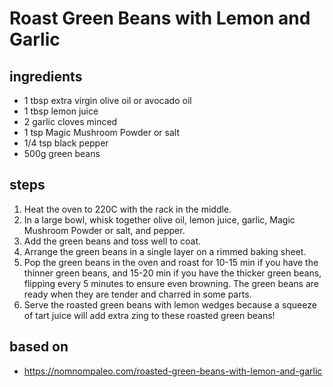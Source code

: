 # Roast Green Beans with Lemon and Garlic

## ingredients

- 1 tbsp extra virgin olive oil or avocado oil
- 1 tbsp lemon juice
- 2 garlic cloves minced
- 1 tsp Magic Mushroom Powder or salt
- 1/4 tsp black pepper
- 500g green beans

## steps

1. Heat the oven to 220C with the rack in the middle.
2. In a large bowl, whisk together olive oil, lemon juice, garlic, Magic Mushroom Powder or salt, and pepper.
3. Add the green beans and toss well to coat.
4. Arrange the green beans in a single layer on a rimmed baking sheet.
5. Pop the green beans in the oven and roast for 10-15 min if you have the thinner green beans, and 15-20 min if you have the thicker green beans, flipping every 5 minutes to ensure even browning. The green beans are ready when they are tender and charred in some parts.
6. Serve the roasted green beans with lemon wedges because a squeeze of tart juice will add extra zing to these roasted green beans!

## based on

- https://nomnompaleo.com/roasted-green-beans-with-lemon-and-garlic
